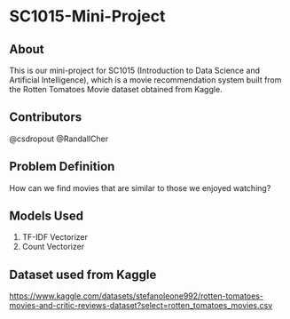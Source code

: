 # SC1015-Mini-Project

## About
This is our mini-project for SC1015 (Introduction to Data Science and Artificial Intelligence), which is a movie recommendation system built from the Rotten Tomatoes Movie dataset obtained from Kaggle.

## Contributors
@csdropout
@RandallCher

## Problem Definition
How can we find movies that are similar to those we enjoyed watching?

## Models Used
1. TF-IDF Vectorizer
2. Count Vectorizer

## Dataset used from Kaggle
https://www.kaggle.com/datasets/stefanoleone992/rotten-tomatoes-movies-and-critic-reviews-dataset?select=rotten_tomatoes_movies.csv

